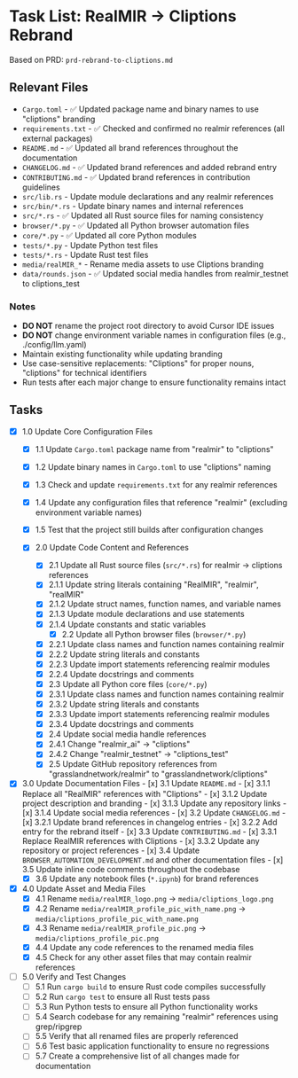 # Task List: RealMIR → Cliptions Rebrand

Based on PRD: `prd-rebrand-to-cliptions.md`

## Relevant Files

- `Cargo.toml` - ✅ Updated package name and binary names to use "cliptions" branding
- `requirements.txt` - ✅ Checked and confirmed no realmir references (all external packages)
- `README.md` - ✅ Updated all brand references throughout the documentation
- `CHANGELOG.md` - ✅ Updated brand references and added rebrand entry
- `CONTRIBUTING.md` - ✅ Updated brand references in contribution guidelines
- `src/lib.rs` - Update module declarations and any realmir references
- `src/bin/*.rs` - Update binary names and internal references
- `src/*.rs` - ✅ Updated all Rust source files for naming consistency
- `browser/*.py` - ✅ Updated all Python browser automation files
- `core/*.py` - ✅ Updated all core Python modules
- `tests/*.py` - Update Python test files
- `tests/*.rs` - Update Rust test files
- `media/realMIR_*` - Rename media assets to use Cliptions branding
- `data/rounds.json` - ✅ Updated social media handles from realmir_testnet to cliptions_test

### Notes

- **DO NOT** rename the project root directory to avoid Cursor IDE issues
- **DO NOT** change environment variable names in configuration files (e.g., ./config/llm.yaml)
- Maintain existing functionality while updating branding
- Use case-sensitive replacements: "Cliptions" for proper nouns, "cliptions" for technical identifiers
- Run tests after each major change to ensure functionality remains intact

## Tasks

- [x] 1.0 Update Core Configuration Files
  - [x] 1.1 Update `Cargo.toml` package name from "realmir" to "cliptions"
  - [x] 1.2 Update binary names in `Cargo.toml` to use "cliptions" naming
  - [x] 1.3 Check and update `requirements.txt` for any realmir references
  - [x] 1.4 Update any configuration files that reference "realmir" (excluding environment variable names)
  - [x] 1.5 Test that the project still builds after configuration changes

  - [x] 2.0 Update Code Content and References
      - [x] 2.1 Update all Rust source files (`src/*.rs`) for realmir → cliptions references
      - [x] 2.1.1 Update string literals containing "RealMIR", "realmir", "realMIR"
      - [x] 2.1.2 Update struct names, function names, and variable names
      - [x] 2.1.3 Update module declarations and use statements
      - [x] 2.1.4 Update constants and static variables
          - [x] 2.2 Update all Python browser files (`browser/*.py`)
      - [x] 2.2.1 Update class names and function names containing realmir
      - [x] 2.2.2 Update string literals and constants
      - [x] 2.2.3 Update import statements referencing realmir modules
      - [x] 2.2.4 Update docstrings and comments
      - [x] 2.3 Update all Python core files (`core/*.py`)
      - [x] 2.3.1 Update class names and function names containing realmir
      - [x] 2.3.2 Update string literals and constants
      - [x] 2.3.3 Update import statements referencing realmir modules
      - [x] 2.3.4 Update docstrings and comments
      - [x] 2.4 Update social media handle references
      - [x] 2.4.1 Change "realmir_ai" → "cliptions"
      - [x] 2.4.2 Change "realmir_testnet" → "cliptions_test"
      - [x] 2.5 Update GitHub repository references from "grasslandnetwork/realmir" to "grasslandnetwork/cliptions"

- [x] 3.0 Update Documentation Files
      - [x] 3.1 Update `README.md`
      - [x] 3.1.1 Replace all "RealMIR" references with "Cliptions"
      - [x] 3.1.2 Update project description and branding
      - [x] 3.1.3 Update any repository links
      - [x] 3.1.4 Update social media references
      - [x] 3.2 Update `CHANGELOG.md`
      - [x] 3.2.1 Update brand references in changelog entries
      - [x] 3.2.2 Add entry for the rebrand itself
      - [x] 3.3 Update `CONTRIBUTING.md`
      - [x] 3.3.1 Replace RealMIR references with Cliptions
      - [x] 3.3.2 Update any repository or project references
      - [x] 3.4 Update `BROWSER_AUTOMATION_DEVELOPMENT.md` and other documentation files
      - [x] 3.5 Update inline code comments throughout the codebase
  - [x] 3.6 Update any notebook files (`*.ipynb`) for brand references

- [x] 4.0 Update Asset and Media Files
  - [x] 4.1 Rename `media/realMIR_logo.png` → `media/cliptions_logo.png`
  - [x] 4.2 Rename `media/realMIR_profile_pic_with_name.png` → `media/cliptions_profile_pic_with_name.png`
  - [x] 4.3 Rename `media/realMIR_profile_pic.png` → `media/cliptions_profile_pic.png`
  - [x] 4.4 Update any code references to the renamed media files
  - [x] 4.5 Check for any other asset files that may contain realmir references

- [ ] 5.0 Verify and Test Changes
  - [ ] 5.1 Run `cargo build` to ensure Rust code compiles successfully
  - [ ] 5.2 Run `cargo test` to ensure all Rust tests pass
  - [ ] 5.3 Run Python tests to ensure all Python functionality works
  - [ ] 5.4 Search codebase for any remaining "realmir" references using grep/ripgrep
  - [ ] 5.5 Verify that all renamed files are properly referenced
  - [ ] 5.6 Test basic application functionality to ensure no regressions
  - [ ] 5.7 Create a comprehensive list of all changes made for documentation 